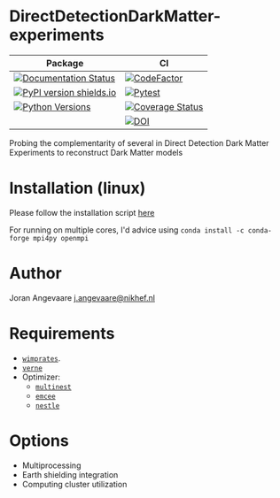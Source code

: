 # DirectDetectionDarkMatter-experiments

| Package | CI |
| --- | --- |
|[![Documentation Status](https://readthedocs.org/projects/dddm/badge/?version=latest)](https://dddm.readthedocs.io/en/latest/?badge=latest) | [![CodeFactor](https://www.codefactor.io/repository/github/joranangevaare/dddm/badge)](https://www.codefactor.io/repository/github/joranangevaare/dddm)|
|[![PyPI version shields.io](https://img.shields.io/pypi/v/dddm.svg)](https://pypi.python.org/pypi/dddm/) | [![Pytest](https://github.com/joranangevaare/dddm/workflows/Pytest/badge.svg)](https://github.com/joranangevaare/dddm/actions?query=workflow%3APytest) |
|[![Python Versions](https://img.shields.io/pypi/pyversions/reprox.svg)](https://pypi.python.org/pypi/reprox)| [![Coverage Status](https://coveralls.io/repos/github/JoranAngevaare/dddm/badge.svg?branch=master)](https://coveralls.io/github/JoranAngevaare/dddm?branch=master)|
| | [![DOI](https://zenodo.org/badge/214990710.svg)](https://zenodo.org/badge/latestdoi/214990710)|

Probing the complementarity of several in Direct Detection Dark Matter Experiments to reconstruct
Dark Matter models

# Installation (linux)

Please follow the installation
script [here](https://github.com/JoranAngevaare/dddm/blob/master/.github/scripts/install_on_linux.sh)

For running on multiple cores, I'd advice using `conda install -c conda-forge mpi4py openmpi`

# Author

Joran Angevaare <j.angevaare@nikhef.nl>

# Requirements

- [`wimprates`](https://github.com/joranangevaare/wimprates).
- [`verne`](https://github.com/joranangevaare/verne)
- Optimizer:
    - [`multinest`](https://github.com/JohannesBuchner/PyMultiNest)
    - [`emcee`](https://emcee.readthedocs.io/en/stable/)
    - [`nestle`](http://kylebarbary.com/nestle/)

# Options

- Multiprocessing
- Earth shielding integration
- Computing cluster utilization


